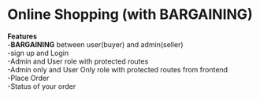 # Online Shopping (with <b>BARGAINING</b>)

<b>Features</b><br>
-<b>BARGAINING</b>  between user(buyer) and admin(seller)<br>
-sign up and Login<br>
-Admin and User role with protected routes<br>
-Admin only and User Only role with protected routes from frontend<br>
-Place Order<br>
-Status of your order<br>

